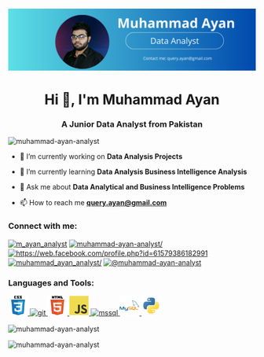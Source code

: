 ![logo](https://github.com/Muhammad-Ayan-Analyst/Muhammad-Ayan-Analyst/blob/main/banner.png)
<h1 align="center">Hi 👋, I'm Muhammad Ayan</h1>
<h3 align="center">A Junior Data Analyst from Pakistan</h3>

<p align="left"> <img src="https://komarev.com/ghpvc/?username=muhammad-ayan-analyst&label=Profile%20views&color=0e75b6&style=flat" alt="muhammad-ayan-analyst" /> </p>

- 🔭 I’m currently working on **Data Analysis Projects**

- 🌱 I’m currently learning **Data Analysis Business Intelligence Analysis**

- 💬 Ask me about **Data Analytical and Business Intelligence Problems**

- 📫 How to reach me **query.ayan@gmail.com**

<h3 align="left">Connect with me:</h3>
<p align="left">
<a href="https://twitter.com/m_ayan_analyst" target="blank"><img align="center" src="https://raw.githubusercontent.com/rahuldkjain/github-profile-readme-generator/master/src/images/icons/Social/twitter.svg" alt="m_ayan_analyst" height="30" width="40" /></a>
<a href="https://linkedin.com/in/muhammad-ayan-analyst/" target="blank"><img align="center" src="https://raw.githubusercontent.com/rahuldkjain/github-profile-readme-generator/master/src/images/icons/Social/linked-in-alt.svg" alt="muhammad-ayan-analyst/" height="30" width="40" /></a>
<a href="https://fb.com/https://web.facebook.com/profile.php?id=61579386182991" target="blank"><img align="center" src="https://raw.githubusercontent.com/rahuldkjain/github-profile-readme-generator/master/src/images/icons/Social/facebook.svg" alt="https://web.facebook.com/profile.php?id=61579386182991" height="30" width="40" /></a>
<a href="https://instagram.com/muhammad_ayan_analyst/" target="blank"><img align="center" src="https://raw.githubusercontent.com/rahuldkjain/github-profile-readme-generator/master/src/images/icons/Social/instagram.svg" alt="muhammad_ayan_analyst/" height="30" width="40" /></a>
<a href="https://www.youtube.com/c/@muhammad-ayan-analyst" target="blank"><img align="center" src="https://raw.githubusercontent.com/rahuldkjain/github-profile-readme-generator/master/src/images/icons/Social/youtube.svg" alt="@muhammad-ayan-analyst" height="30" width="40" /></a>
</p>

<h3 align="left">Languages and Tools:</h3>
<p align="left"> <a href="https://www.w3schools.com/css/" target="_blank" rel="noreferrer"> <img src="https://raw.githubusercontent.com/devicons/devicon/master/icons/css3/css3-original-wordmark.svg" alt="css3" width="40" height="40"/> </a> <a href="https://git-scm.com/" target="_blank" rel="noreferrer"> <img src="https://www.vectorlogo.zone/logos/git-scm/git-scm-icon.svg" alt="git" width="40" height="40"/> </a> <a href="https://www.w3.org/html/" target="_blank" rel="noreferrer"> <img src="https://raw.githubusercontent.com/devicons/devicon/master/icons/html5/html5-original-wordmark.svg" alt="html5" width="40" height="40"/> </a> <a href="https://developer.mozilla.org/en-US/docs/Web/JavaScript" target="_blank" rel="noreferrer"> <img src="https://raw.githubusercontent.com/devicons/devicon/master/icons/javascript/javascript-original.svg" alt="javascript" width="40" height="40"/> </a> <a href="https://www.microsoft.com/en-us/sql-server" target="_blank" rel="noreferrer"> <img src="https://www.svgrepo.com/show/303229/microsoft-sql-server-logo.svg" alt="mssql" width="40" height="40"/> </a> <a href="https://www.mysql.com/" target="_blank" rel="noreferrer"> <img src="https://raw.githubusercontent.com/devicons/devicon/master/icons/mysql/mysql-original-wordmark.svg" alt="mysql" width="40" height="40"/> </a> <a href="https://www.python.org" target="_blank" rel="noreferrer"> <img src="https://raw.githubusercontent.com/devicons/devicon/master/icons/python/python-original.svg" alt="python" width="40" height="40"/> </a> </p>

<p><img align="center" src="https://github-readme-stats.vercel.app/api/top-langs?username=muhammad-ayan-analyst&show_icons=true&locale=en&layout=compact" alt="muhammad-ayan-analyst" /></p>

<p><img align="center" src="https://github-readme-streak-stats.herokuapp.com/?user=muhammad-ayan-analyst&" alt="muhammad-ayan-analyst" /></p>

      
